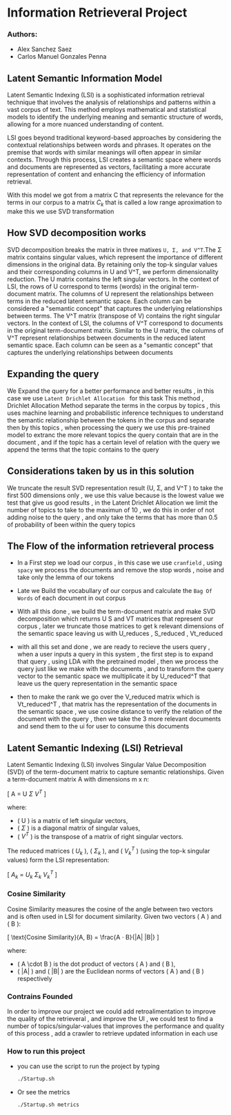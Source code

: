 # Information Retrieveral Project

### Authors:

- Alex Sanchez Saez
- Carlos Manuel Gonzales Penna

## Latent Semantic Information Model

Latent Semantic Indexing (LSI) is a sophisticated information retrieval technique that involves the analysis of relationships and patterns within a vast corpus of text. This method employs mathematical and statistical models to identify the underlying meaning and semantic structure of words, allowing for a more nuanced understanding of content.

LSI goes beyond traditional keyword-based approaches by considering the contextual relationships between words and phrases. It operates on the premise that words with similar meanings will often appear in similar contexts. Through this process, LSI creates a semantic space where words and documents are represented as vectors, facilitating a more accurate representation of content and enhancing the efficiency of information retrieval.

With this model we got from a matrix C that represents the relevance for the terms in our corpus to a matrix $C_k$ that is called a low range aproximation to make this we use SVD transformation

## How SVD decomposition works

SVD decomposition breaks the matrix in three matixes `U, Σ, and V^T`.The Σ matrix contains singular values, which represent the importance of different dimensions in the original data. By retaining only the top-k singular values and their corresponding columns in U and V^T, we perform dimensionality reduction. The U matrix contains the left singular vectors. In the context of LSI, the rows of U correspond to terms (words) in the original term-document matrix.
The columns of U represent the relationships between terms in the reduced latent semantic space. Each column can be considered a "semantic concept" that captures the underlying relationships between terms. The V^T matrix (transpose of V) contains the right singular vectors. In the context of LSI, the columns of V^T correspond to documents in the original term-document matrix.
Similar to the U matrix, the columns of V^T represent relationships between documents in the reduced latent semantic space. Each column can be seen as a "semantic concept" that captures the underlying relationships between documents

## Expanding the query

We Expand the query for a better performance and better results , in this case we use `Latent Drichlet Allocation ` for this task This method , Drichlet Allocation Method separate the terms in the corpus by topics , this uses machine learning and probabilistic inference techniques to understand the semantic relationship between the tokens in the corpus and separate then by this topics , when processing the query we use this pre-trained model to extranc the more relevant topics the query contain that are in the document , and if the topic has a certain level of relation with the query we append the terms that the topic contains to the query

## Considerations taken by us in this solution

We truncate the result SVD representation result (U, Σ, and V^T ) to take the first 500 dimensions only , we use this value because is the lowest value we test that give us good results , in the Latent Drichlet Allocation we limit the number of topics to take to the maximun of 10 , we do this in order of not adding noise to the query , and only take the terms that has more than 0.5 of probability of been within the query topics

## The Flow of the information retrieveral process

- In a First step we load our corpus , in this case we use `cranfield` , using `spacy` we process the documents and remove the stop words , noise and take only the lemma of our tokens

- Late we Build the vocabullary of our corpus and calculate the `Bag Of Words` of each document in out corpus

- With all this done , we build the term-document matrix and make SVD decomposition which returns U S and VT matrices that represent our corpus , later we truncate those matrices to get k relevant dimensions of the semantic space leaving us with U_reduces , S_reduced , Vt_reduced

- with all this set and done , we are ready to recieve the users query , when a user inputs a query in this system , the first step is to expand that query , using LDA with the pretrained model , then we process the query just like we make with the documents , and to transform the query vector to the semantic space we multiplicate it by U_reduced^T that leave us the query representation in the semantic space

- then to make the rank we go over the V_reduced matrix which is Vt_reduced^T , that matrix has the representation of the documents in the semantic space , we use cosine distance to verify the relation of the document with the query , then we take the 3 more relevant documents and send them to the ui for user to consume this documents

## Latent Semantic Indexing (LSI) Retrieval

Latent Semantic Indexing (LSI) involves Singular Value Decomposition (SVD) of the term-document matrix to capture semantic relationships. Given a term-document matrix A with dimensions m x n:

\[ A = U $\Sigma$ $V^T$ \]

where:

- \( U \) is a matrix of left singular vectors,
- \( $\Sigma$ \) is a diagonal matrix of singular values,
- \( $V^T$ \) is the transpose of a matrix of right singular vectors.

The reduced matrices \( $U_k$ \), \( $\Sigma_k$ \), and \( $V_k^T$ \) (using the top-k singular values) form the LSI representation:

\[ $A_k$ = $U_k$ $\Sigma_k$ $V_k^T$ \]

### Cosine Similarity

Cosine Similarity measures the cosine of the angle between two vectors and is often used in LSI for document similarity. Given two vectors \( A \) and \( B \):

\[ \text{Cosine Similarity}(A, B) = \frac{A $\cdot$ B}{\|A\| \|B\|} \]

where:

- \( A \cdot B \) is the dot product of vectors \( A \) and \( B \),
- \( \|A\| \) and \( \|B\| \) are the Euclidean norms of vectors \( A \) and \( B \) respectively

### Contrains Founded

In order to improve our project we could add retroalimentation to improve the quality of the retrieveral , and improve the UI , we could test to find a number of topics/singular-values that improves the performance and quality of this process , add a crawler to retrieve updated information in each use


### How to run this project 
- you can use the script to run the project by typing
  ``` bash
  ./Startup.sh
  ```
- Or see the metrics 
  ```bash
  ./Startup.sh metrics
  ```
